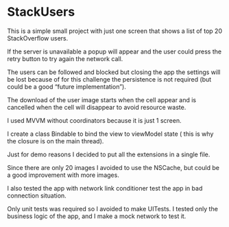 # StackUsers

This is a simple small project with just one screen that shows a list of top 20 StackOverflow users.

If the server is unavailable a popup will appear and the user could press the retry button to try again the network call.

The users can be followed and blocked but closing the app the settings will be lost because of for this challenge the persistence is not required (but could be a good “future implementation”).

The download of the user image starts when the cell appear and is cancelled when the cell will disappear to avoid resource waste. 

I used MVVM without coordinators because it is just 1 screen.

I create a class Bindable to bind the view to viewModel state ( this is why the closure is on the main thread).

Just for demo reasons I decided to put all the extensions in a single file.

Since there are only 20 images I avoided to use the NSCache, but could be a good improvement with more images.

I also tested the app with network link conditioner test the app in bad connection situation.

Only unit tests was required so I avoided to make UITests. I tested only the business logic of the app, and I make a mock network to test it.


